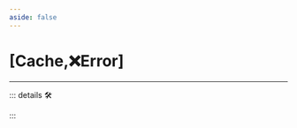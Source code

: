 ```yaml
---
aside: false
---
```

# <py>[<labor>Cache</labor>,❌<error>Error</error>]</py>

---

<!-- =================================================== -->
<!-- =================================================== -->
<!-- =================================================== -->
<!-- =================================================== -->
<!-- =================================================== -->
::: details 🛠

:::
